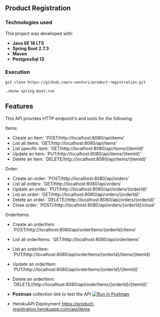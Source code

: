 ## Product Registration


### Technologies used

This project was developed with:

* **Java SE 18 LTS**
* **Spring Boot 2.7.3**
* **Maven**
* **PostgresSql 13**


### Execution

~~~~ 
git clone https://github.com/v-venturi/product-registration.git

./mvnw spring-boot:run
~~~~

## Features

This API provides HTTP endpoint's and tools for the following:

Items:
* Create an item: `POST/http://localhost:8080/api/items'
* List all items: `GET/http://localhost:8080/api/items'
* List specific item: `GET/http://localhost:8080/api/items/{itemId}'
* Update an item: `PUT/http://localhost:8080/api/items/{itemId}'
* Delete an item: `DELETE/http://localhost:8080/api/items/{itemId}'

Order:
* Create an order: `POST/http://localhost:8080/api/orders'
* List all orders: `GET/http://localhost:8080/api/orders'
* Update an order: `PUT/http://localhost:8080/api/orders/{orderId}'
* List an order: `GET/http://localhost:8080/api/orders/{orderId}'
* Delete an order: `DELETE//http://localhost:8080/api/orders/{orderId}'
* Close order: `POST//http://localhost:8080/api/orders/{orderId}/close'

OrderItems:
* Create an orderItem: `POST/http://localhost:8080/api/orderItems/{orderId}/items'
* List all orderItems: `GET/http://localhost:8080/api/orderItems'
* List an orderItem: `PUT/http://localhost:8080/api/orderItems/{orderId}/items/{itemId}
* Update an orderItem: `PUT/http://localhost:8080/api/orderItems/{orderId}/{itemId}'
* Delete an orderItem: `DELETE//http://localhost:8080/api/orderItems/{orderId}/{itemId}'






* **Postman** collection link to test the API 
[![Run in Postman](https://run.pstmn.io/button.svg)](https://app.getpostman.com/run-collection/64885b5229d4c5853989?action=collection%2Fimport)
* HerokuAPI  Deployment  https://product-registration.herokuapp.com/api/items